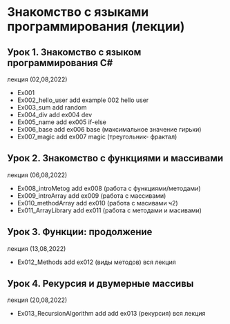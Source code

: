 # Знакомство с языками программирования (лекции) #
## Урок 1. Знакомство с языком программирования C# ##

лекция (02,08,2022)
* Ex001 
* Ex002_hello_user add example 002 hello user
* Ex003_sum add random 
* Ex004_div add ex004 dev 
* Ex005_name add ex005 if-else 
* Ex006_base add ex006 base (максимальное значение гирьки) 
* Ex007_magic add ex007 magic (треугольник- фрактал)

## Урок 2. Знакомство с функциями и массивами ##

лекция (06,08,2022)
* Ex008_introMetog add ex008 (работа с функциями/методами) 
* Ex009_introArray add ex009 (работа с массивами)
* Ex010_methodArray add ex010 (работа с масивами ч2) 
* Ex011_ArrayLibrary add ex011 (работа с методами и масивами)

## Урок 3. Функции: продолжение ##

лекция (13,08,2022)
* Ex012_Methods add ex012 (виды методов) вся лекция

## Урок 4. Рекурсия и двумерные массивы ##

лекция (20,08,2022)
* Ex013_RecursionAlgorithm add add ex013 (рекурсия) вся лекция
